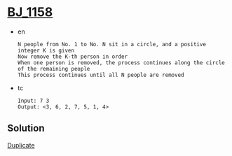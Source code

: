 # [BJ_1158](https://acmicpc.net/problem/1158)

* en

  ```en
  N people from No. 1 to No. N sit in a circle, and a positive integer K is given
  Now remove the K-th person in order
  When one person is removed, the process continues along the circle of the remaining people
  This process continues until all N people are removed
  ```

* tc

  ```tc
  Input: 7 3
  Output: <3, 6, 2, 7, 5, 1, 4>
  ```

## Solution

[Duplicate](./BJ_1179.md)
